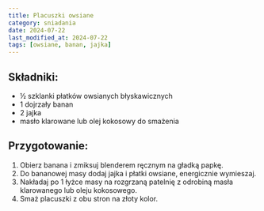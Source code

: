 ```yaml
---
title: Placuszki owsiane
category: sniadania
date: 2024-07-22
last_modified_at: 2024-07-22
tags: [owsiane, banan, jajka]
---
```


## Składniki:
 - ½ szklanki płatków owsianych błyskawicznych
 - 1 dojrzały banan
 - 2 jajka
 - masło klarowane lub olej kokosowy do smażenia

## Przygotowanie:
1. Obierz banana i zmiksuj blenderem ręcznym na gładką papkę.
2. Do bananowej masy dodaj jajka i płatki owsiane, energicznie wymieszaj.
3. Nakładaj po 1 łyżce masy na rozgrzaną patelnię z odrobiną masła klarowanego lub oleju kokosowego.
4. Smaż placuszki z obu stron na złoty kolor.

